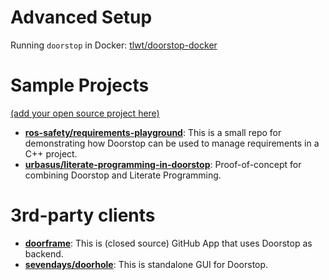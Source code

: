 # Advanced Setup

Running `doorstop` in Docker: [tlwt/doorstop-docker](https://github.com/tlwt/doorstop-docker)

# Sample Projects

[(add your open source project here)](https://github.com/doorstop-dev/doorstop/edit/develop/docs/examples.md)

- **[ros-safety/requirements-playground](https://github.com/ros-safety/requirements-playground)**: This is a small repo for demonstrating how Doorstop can be used to manage requirements in a C++ project.
- **[urbasus/literate-programming-in-doorstop](https://github.com/urbasus/literate-programming-in-doorstop)**: Proof-of-concept for combining Doorstop and Literate Programming.

# 3rd-party clients

- **[doorframe](https://doorframe.io/)**: This is (closed source) GitHub App that uses Doorstop as backend.
- **[sevendays/doorhole](https://github.com/sevendays/doorhole)**: This is standalone GUI for Doorstop.
